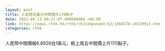 ```yaml
---
layout: post
title: 人民幣兌美元中間價升170點子
date: 2022-09-13 09:21:07.000000000 +08:00
link: https://news.rthk.hk/rthk/ch/component/k2/1666570-20220913.htm
categories: rthk
---
```


人民幣中間價報6.8928兌1美元，較上周五中間價上升170點子。
